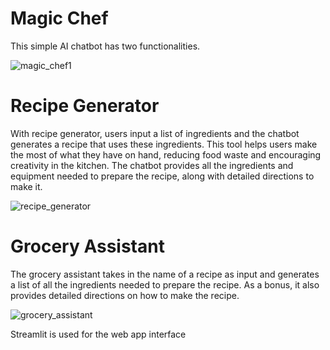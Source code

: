 # Magic Chef

This simple AI chatbot has two functionalities.

![magic_chef1](https://github.com/Trojan-Horse69/magic_chef/assets/134110603/06894061-e868-4443-816c-0175b623f984)

# Recipe Generator

With recipe generator, users input a list of ingredients and the chatbot generates a recipe that uses these ingredients. 
This tool helps users make the most of what they have on hand, reducing food waste and encouraging creativity in the kitchen. 
The chatbot provides all the ingredients and equipment needed to prepare the recipe, along with detailed directions to make it.

![recipe_generator](https://github.com/Trojan-Horse69/magic_chef/assets/134110603/6d10b631-5ed5-4a47-8880-7fbb357e836f)

# Grocery Assistant

The grocery assistant takes in the name of a recipe as input and generates a list of all the ingredients needed to prepare the recipe. 
As a bonus, it also provides detailed directions on how to make the recipe.

![grocery_assistant](https://github.com/Trojan-Horse69/magic_chef/assets/134110603/7d975a64-dc75-44bd-b2d0-062e4402e7f7)

Streamlit is used for the web app interface




